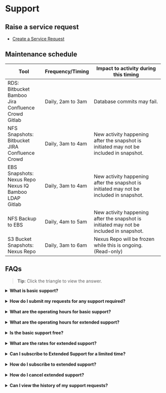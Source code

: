 # Support

<!--**Topics**
- [Raise a service request](#raise-a-service-request)
- [Maintenance schedule](#maintenance-schedule)
- [FAQs](#faqs)
-->


## Raise a service request

- [Create a Service Request](https://jira.ship.gov.sg/servicedesk/customer/portal/11)

## Maintenance schedule


| Tool | Frequency/Timing | Impact to activity during this timing |
| --- | --- | --- |
| RDS: </br>Bitbucket</br>Bamboo</br>Jira</br>Confluence</br>Crowd </br>Gitlab | Daily, 2am to 3am |Database commits may fail. |
| NFS Snapshots: </br>Bitbucket </br>JIRA </br>Confluence </br>Crowd | Daily, 3am to 4am |New activity happening after the snapshot is initiated may not be included in snapshot. |
| EBS Snapshots:</br> Nexus Repo </br>Nexus IQ </br>Bamboo </br>LDAP </br>Gitlab | Daily, 3am to 4am | New activity happening after the snapshot is initiated may not be included in snapshot. |
| NFS Backup to EBS | Daily, 4am to 5am | New activity happening after the snapshot is initiated may not be included in snapshot. |
| S3 Bucket Snapshots: </br> Nexus Repo | Daily, 3am to 6am | Nexus Repo will be frozen while this is ongoing. (Read-only) |

## FAQs

>**Tip:** Click the triangle to view the answer.

<details>
  <summary><b> What is basic support?</b></summary><br>
Basic support is the support provided by SHIP-HATS team as per on the service agreement.
</details>
<br>
<details>
  <summary><b> How do I submit my requests for any support required? </b></summary><br>

For technical support, send an email to enquiries_ship@tech.gov.sg or submit a ticket on the [SHIP service desk (SSD) portal](https://jira.ship.gov.sg/servicedesk/customer/portal/11)</a>. If you have a subscription or billing related query, please send an email to enquiries_enp@tech.gov.sg

</details>
<br>
<details>
  <summary><b>What are the operating hours for basic support? </b></summary><br>
SHIP-HATS basic support to all users is offered from Monday to Friday, 9.00 AM to 5.30 PM (excluding Public Holidays).
Agencies can subscribe to the extended support hours as an add-on if required.
</details>
<br>
<details>
  <summary><b>What are the operating hours for extended support? </b></summary><br>
SHIP-HATS extended support is offered from Monday to Friday, 9.00 AM to 10.00 PM (excluding Public Holidays).
</details>
<br>
<details>
  <summary><b>Is the basic support free? </b></summary><br>
Yes, it is free with any subscription tier.
</details>
<br>
<details>
  <summary><b>What are the rates for extended support? </b></summary><br>
Extended support is charged at 50% of the total subscription based on the standard price.
  </details>
<br>
<details>
  <summary><b>Can I subscribe to Extended Support for a limited time? </b></summary><br>
Yes. A one-month advance notice is required. There is no pro-rated price and is computed as a full-month's rate. Hence, to maximise it is recommended to start on the 1st of any month.
</details>
<br>
<details>
  <summary><b>How do I subscribe to extended support? </b></summary><br>
Email enquiries_enp@tech.gov.sg to subscribe to extended support.
</details>
<br>
<details>
  <summary><b>How do I cancel extended support? </b></summary><br>
Email enquiries_enp@tech.gov.sg to cancel extended support.
</details>
<br>
<details>
  <summary><b>Can I view the history of my support requests? </b></summary><br>
Users can refer to their requests on the <a href="https://jira.ship.gov.sg/servicedesk/customer/user/requests?status=open&reporter=all">SSD portal</a>.
</details>
